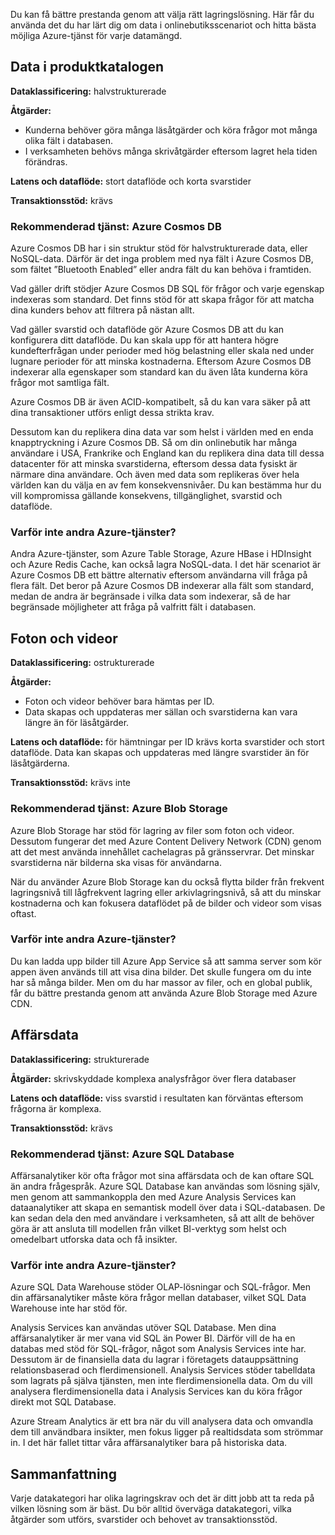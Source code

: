 Du kan få bättre prestanda genom att välja rätt lagringslösning. Här får du använda det du har lärt dig om data i onlinebutiksscenariot och hitta bästa möjliga Azure-tjänst för varje datamängd. 

## <a name="product-catalog-data"></a>Data i produktkatalogen

**Dataklassificering:** halvstrukturerade

**Åtgärder:**

- Kunderna behöver göra många läsåtgärder och köra frågor mot många olika fält i databasen.
- I verksamheten behövs många skrivåtgärder eftersom lagret hela tiden förändras.

**Latens och dataflöde:** stort dataflöde och korta svarstider

**Transaktionsstöd:** krävs

### <a name="recommended-service-azure-cosmos-db"></a>Rekommenderad tjänst: Azure Cosmos DB

Azure Cosmos DB har i sin struktur stöd för halvstrukturerade data, eller NoSQL-data. Därför är det inga problem med nya fält i Azure Cosmos DB, som fältet ”Bluetooth Enabled” eller andra fält du kan behöva i framtiden.

Vad gäller drift stödjer Azure Cosmos DB SQL för frågor och varje egenskap indexeras som standard. Det finns stöd för att skapa frågor för att matcha dina kunders behov att filtrera på nästan allt.

Vad gäller svarstid och dataflöde gör Azure Cosmos DB att du kan konfigurera ditt dataflöde. Du kan skala upp för att hantera högre kundefterfrågan under perioder med hög belastning eller skala ned under lugnare perioder för att minska kostnaderna. Eftersom Azure Cosmos DB indexerar alla egenskaper som standard kan du även låta kunderna köra frågor mot samtliga fält.

Azure Cosmos DB är även ACID-kompatibelt, så du kan vara säker på att dina transaktioner utförs enligt dessa strikta krav.

Dessutom kan du replikera dina data var som helst i världen med en enda knapptryckning i Azure Cosmos DB. Så om din onlinebutik har många användare i USA, Frankrike och England kan du replikera dina data till dessa datacenter för att minska svarstiderna, eftersom dessa data fysiskt är närmare dina användare. Och även med data som replikeras över hela världen kan du välja en av fem konsekvensnivåer. Du kan bestämma hur du vill kompromissa gällande konsekvens, tillgänglighet, svarstid och dataflöde.

### <a name="why-not-other-azure-services"></a>Varför inte andra Azure-tjänster?

Andra Azure-tjänster, som Azure Table Storage, Azure HBase i HDInsight och Azure Redis Cache, kan också lagra NoSQL-data. I det här scenariot är Azure Cosmos DB ett bättre alternativ eftersom användarna vill fråga på flera fält. Det beror på Azure Cosmos DB indexerar alla fält som standard, medan de andra är begränsade i vilka data som indexerar, så de har begränsade möjligheter att fråga på valfritt fält i databasen.

## <a name="photos-and-videos"></a>Foton och videor

**Dataklassificering:** ostrukturerade

**Åtgärder:**

- Foton och videor behöver bara hämtas per ID.
- Data skapas och uppdateras mer sällan och svarstiderna kan vara längre än för läsåtgärder.

**Latens och dataflöde:** för hämtningar per ID krävs korta svarstider och stort dataflöde. Data kan skapas och uppdateras med längre svarstider än för läsåtgärderna.

**Transaktionsstöd:** krävs inte

### <a name="recommended-service-azure-blob-storage"></a>Rekommenderad tjänst: Azure Blob Storage

Azure Blob Storage har stöd för lagring av filer som foton och videor. Dessutom fungerar det med Azure Content Delivery Network (CDN) genom att det mest använda innehållet cachelagras på gränsservrar. Det minskar svarstiderna när bilderna ska visas för användarna.

När du använder Azure Blob Storage kan du också flytta bilder från frekvent lagringsnivå till lågfrekvent lagring eller arkivlagringsnivå, så att du minskar kostnaderna och kan fokusera dataflödet på de bilder och videor som visas oftast.

### <a name="why-not-other-azure-services"></a>Varför inte andra Azure-tjänster?

Du kan ladda upp bilder till Azure App Service så att samma server som kör appen även används till att visa dina bilder. Det skulle fungera om du inte har så många bilder. Men om du har massor av filer, och en global publik, får du bättre prestanda genom att använda Azure Blob Storage med Azure CDN.

## <a name="business-data"></a>Affärsdata

**Dataklassificering:** strukturerade

**Åtgärder:** skrivskyddade komplexa analysfrågor över flera databaser

**Latens och dataflöde:** viss svarstid i resultaten kan förväntas eftersom frågorna är komplexa.

**Transaktionsstöd:** krävs

### <a name="recommended-service-azure-sql-database"></a>Rekommenderad tjänst: Azure SQL Database

Affärsanalytiker kör ofta frågor mot sina affärsdata och de kan oftare SQL än andra frågespråk. Azure SQL Database kan användas som lösning själv, men genom att sammankoppla den med Azure Analysis Services kan dataanalytiker att skapa en semantisk modell över data i SQL-databasen. De kan sedan dela den med användare i verksamheten, så att allt de behöver göra är att ansluta till modellen från vilket BI-verktyg som helst och omedelbart utforska data och få insikter. 

### <a name="why-not-other-azure-services"></a>Varför inte andra Azure-tjänster?

Azure SQL Data Warehouse stöder OLAP-lösningar och SQL-frågor. Men din affärsanalytiker måste köra frågor mellan databaser, vilket SQL Data Warehouse inte har stöd för.

Analysis Services kan användas utöver SQL Database. Men dina affärsanalytiker är mer vana vid SQL än Power BI. Därför vill de ha en databas med stöd för SQL-frågor, något som Analysis Services inte har. Dessutom är de finansiella data du lagrar i företagets datauppsättning relationsbaserad och flerdimensionell. Analysis Services stöder tabelldata som lagrats på själva tjänsten, men inte flerdimensionella data. Om du vill analysera flerdimensionella data i Analysis Services kan du köra frågor direkt mot SQL Database.

Azure Stream Analytics är ett bra när du vill analysera data och omvandla dem till användbara insikter, men fokus ligger på realtidsdata som strömmar in. I det här fallet tittar våra affärsanalytiker bara på historiska data.

## <a name="summary"></a>Sammanfattning

Varje datakategori har olika lagringskrav och det är ditt jobb att ta reda på vilken lösning som är bäst. Du bör alltid överväga datakategori, vilka åtgärder som utförs, svarstider och behovet av transaktionsstöd.